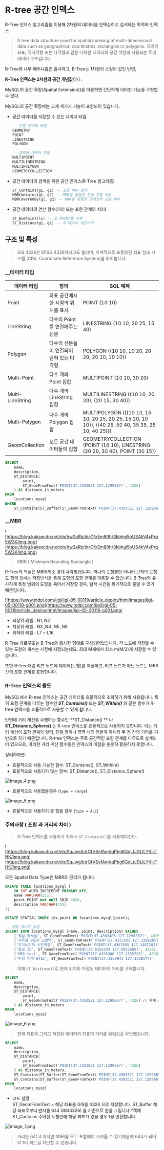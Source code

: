 # R-tree 공간 인덱스 

R-Tree 인덱스 알고리즘을 이용해 2차원의 데이터를 인덱싱하고 검색하는 목적의 인덱스

> A tree data structure used for spatial indexing of multi-dimensional data such as geographical coordinates, rectangles or polygons.
> 지리적 좌표, 직사각형 또는 다각형과 같은 다차원 데이터의 공간 색인에 사용되는 트리 데이터 구조입니다.
>

B-Tree와 내부 매커니즘은 흡사하고, B-Tree는 1차원의 스칼라 값인 반면,

**R-Tree 인덱스는 2차원의 공간 개념값**이다.

MySQL의 공간 확장(Spaital Extension))을 이용하면 간단하게 이러한 기능을 구현할 수 있다.

MySQL의 공간 확장에는 크게 세가지 기능이 포함되어 있습니다.

- 공간 데이터를 저장할 수 있는 데이터 타입

    ```sql
    -- 단일 데이터 타입
    GEOMETRY
    POINT
    LINESTRING
    POLYGON
    
    -- 컬렉션 데이터 타입
    MULTIPOINT
    MULTILINESTRING
    MULTIPOLYGON
    GEOMETRYCOLLECTION
    ```

- 공간 데이터의 검색을 위한 공간 인덱스(R-Tree 알고리즘)

    ```sql
    ST_Contains(g1, g2) -- 포함 여부 검색
    MBRContains(g1, g2) -- MBR을 활용한 전체 포함 여부
    MBRCoveredBy(g1, g2) -- MBR을 활용한 경계선에 포함 여부
    ```

- 공간 데이터의 연산 함수(거리 또는 포함 관계의 처리)

    ```sql
    ST_EndPoint(ls) -- 끝 POINT를 반환
    ST_Distince(g1, g2) -- 두 MBR의 최단거리
    ```


## 구조 및 특성

> GIS 4326은 EPSG 4326이라고도 불리며, 세계적으로 표준화된 좌표 참조 시스템 (CRS, Coordinate Reference System)을 의미합니다.  
  

### __데이터 타입

| 데이터 타입           | 정의                      | SQL 예제                                                                                             |
|------------------|-------------------------|----------------------------------------------------------------------------------------------------|
| Point            | 좌표 공간에서 한 지점의 위치를 표시    | POINT (10 10)                                                                                      |
| LineString       | 다수의 Point를 연결해주는 선분     | LINESTRING (10 10, 20 25, 15 40)                                                                   |
| Polygon          | 다수의 선분들이 연결되어 닫혀 있는 다각형 | POLYGON ((10 10, 10 20, 20 20, 20 10, 10 10))                                                      |
| Multi-Point      | 다수 개의 Point 집합          | MULTIPOINT (10 10, 30 20)                                                                          |
| Multi-LineString | 다수 개의 LineString 집합     | MULTILINESTRING ((10 10, 20 20), (20 15, 30 40))                                                   |
| Multi-Polygon    | 다수 개의 Polygon 집합        | MULTIPOLYGON (((10 10, 15 10, 20 15, 20 25, 15 20, 10 10)), ((40 25, 50 40, 35 35, 25 10, 40 25))) |
| GeomCollection   | 모든 공간 데이터들의 집합          | GEOMETRYCOLLECTION (POINT (10 10), LINESTRING (20 20, 30 40), POINT (30 15))                       |

```sql
SELECT
    name,
    description,
    ST_DISTANCE(
        point, 
        ST_GeomFromText('POINT(37.4303521 127.1299667)', 4326)
    ) AS distance_in_meters
FROM
    locations_mysql
WHERE
    ST_Contains(ST_Buffer(ST_GeomFromText('POINT(37.4303521 127.1299667)', 4326),**644**), point);
```

### __MBR

![https://blog.kakaocdn.net/dn/bw2aRb/btrGfxEmB0h/3kbhgi5oUS4kV4xPrq5W3K/img.png](https://blog.kakaocdn.net/dn/bw2aRb/btrGfxEmB0h/3kbhgi5oUS4kV4xPrq5W3K/img.png)

> MBR ( Minimum Bounding Ractangle )
>

R-Tree의 핵심은 MBR(최소 경계 사각형)입니다.
하나의 도형뿐만 아니라 근처의 도형도 함께 감싸는 저장방식을 통해 도형의 포함 관계를 이용할 수 있습니다.
B-Tree와 유사하게 특정 범위의 도형을 묶어서 저장할 경우, 탐색 시간을 획기적으로 줄일 수 있기 때문입니다.

![https://www.mdpi.com/ijgi/ijgi-05-00119/article_deploy/html/images/ijgi-05-00119-g001.png](https://www.mdpi.com/ijgi/ijgi-05-00119/article_deploy/html/images/ijgi-05-00119-g001.png)

+ 최상위 레벨 : N1, N2  
+ 차상위 레벨 : N3 ,N4 ,N5 ,N6
+ 최하위 레벨 : L7 ~ L16

R-Tree 자료구조는 B-Tree와 흡사한 형태로 구성되어있습니다. 각 노드에 저장할 수 있는 도형의 개수는 사전에 지정되는데요. 최대 M개에서 최소 m(M/2)개 저장할 수 있습니다.
  
또한 B-Tree처럼 리프 노드에 데이터(도형)를 저장하고, 리프 노드가 아닌 노드는 MBR 간의 포함 관계를 표현합니다.

### R-Tree 인덱스의 용도
MySQL에서 R-tree 인덱스는 공간 데이터를 효율적으로 조회하기 위해 사용됩니다. 특히 포함 관계를 다루는 함수인 **_ST_Contains()_** 또는 **_ST_Within()_** 와 같은 함수가 R-tree 인덱스를 효율적으로 사용할 수 있게 합니다.
  
반면에 거리 계산을 수행하는 함수인 **ST_Distance() ** 나 **ST_Distance_Sphere()** 는 R-tree 인덱스를 효율적으로 사용하지 못합니다. 이는 거리 계산이 포함 관계와 달리, 단일 점이나 영역 내의 점들이 아니라 두 점 간의 거리를 기반으로 하기 때문입니다. R-tree 인덱스는 주로 공간적인 포함 관계를 다루도록 설계되어 있으므로, 이러한 거리 계산 함수들은 인덱스의 이점을 충분히 활용하지 못합니다.
  
정리하자면:
+ 효율적으로 사용 가능한 함수: ST_Contains(), ST_Within()
+ 효율적으로 사용되지 않는 함수: ST_Distance(), ST_Distance_Sphere()
  
  
![image_4.png](image_4.png) 

- 효율적으로 사용했을경우 (`type = range`)

![image_5.png](image_5.png)

- 효율적으로 사용하지 못 했을 경우  (`type = ALL`)

### 주의사항 ( 포함 과 거리의 차이 )

> R-Tree 인덱스를 사용하기 위해서 `ST_Contains()`를 사용해야한다.

![https://blog.kakaocdn.net/dn/SqJwg/btrGfVSefAm/iqPbg6QqLtJDLtLYKlcTHK/img.png](https://blog.kakaocdn.net/dn/SqJwg/btrGfVSefAm/iqPbg6QqLtJDLtLYKlcTHK/img.png)

모든 Spaital Data Type은 MBR로 관리가 됩니다.

```sql
CREATE TABLE locations_mysql (
    id INT AUTO_INCREMENT PRIMARY KEY,
    name VARCHAR(255),
    point POINT not null SRID 4326,
    description VARCHAR(255)
);

CREATE SPATIAL INDEX idx_point ON locations_mysql(point);

-- 샘플 데이터 삽입
INSERT INTO locations_mysql (name, point, description) VALUES
    ('작심 독서실', ST_GeomFromText('POINT(37.4302406 127.1296837)', 4326), '작심 독서실 6층 입니다.'),
    ('지하철 8호선 모란역', ST_GeomFromText('POINT(37.4333283 127.1289295)', 4326), '출 퇴근 합니다.'),
    ('도미노피자 수진역점', ST_GeomFromText('POINT(37.4367865 127.1407202)', 4326), '도미노 맛있다.'),
    ('잠실 IC', ST_GeomFromText('POINT(37.5192203 127.0955689)', 4326), '한번 찍어봅니다.'),
    ('MBR test', ST_GeomFromText('POINT(37.4396906 127.1385735)', 4326), '반경 1km를 벗어납니다'),
    ('반경 검색 641m', ST_GeomFromText('POINT(37.4355941 127.1330177)', 4326), '구글로 약 641m');
```

> 이제 `ST_Distince()`로 현재 위치와 저장된 데이터의 거리를 구해봅니다.
>

```sql
SELECT
    name,
    description,
    ST_DISTANCE(
        point, 
        ST_GeomFromText('POINT(37.4303521 127.1299667)', 4326) // 현재 좌표
    ) AS distance_in_meters
FROM
    locations_mysql
```

![image_6.png](image_6.png)

> 현재 좌표와 그리고 저장된 데이터의 좌표의 거리를 컬럼으로 확인했습니다.
>

```sql
SELECT
    name,
    description,
    ST_DISTANCE(
        point, 
        ST_GeomFromText('POINT(37.4303521 127.1299667)', 4326)
    ) AS distance_in_meters,
    ST_Contains(ST_Buffer(ST_GeomFromText('POINT(37.4303521 127.1299667)', 4326),642), point) as '642',
    ST_Contains(ST_Buffer(ST_GeomFromText('POINT(37.4303521 127.1299667)', 4326),644), point) as '644'
FROM
    locations_mysql
```

+ 코드 설명  
  ST_GeomFromText =  해당 좌표를 GIS를 4326 으로 지정합니다.
  ST_Buffer 해당 좌표로부터 반지름 644 GIS(4326) 을 기준으로 원을 그립니다.*객체
  ST_Contains 주어진 도형안에 해당 좌표가 있을 경우 1을 반환합니다.

![image_7.png](image_7.png)

> 거리는 641.4 이지만
> MBR을 모두 포함해야 가져올 수 있기때문에 644가 되어야 1이 되는걸 확인할 수 있습니다.
>